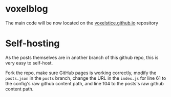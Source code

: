 # voxelblog
The main code will be now located on the [voxelstice.github.io](https://github.com/Voxelstice/voxelstice.github.io) repository

# Self-hosting
As the posts themselves are in another branch of this github repo, this is very easy to self-host.

Fork the repo, make sure GitHub pages is working correctly, modify the ``posts.json`` in the ``posts`` branch, change the URL in the ``index.js`` for line 61 to the config's raw github content path, and line 104 to the posts's raw github content path.
